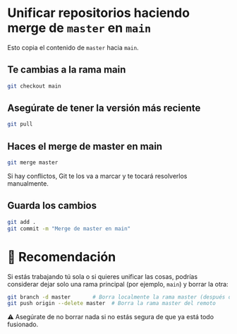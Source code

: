 # Unificar repositorios haciendo merge de `master` en `main`

Esto copia el contenido de `master` hacia `main`.

## Te cambias a la rama main

```bash
git checkout main
```

## Asegúrate de tener la versión más reciente

```bash         
git pull                   
```

## Haces el merge de master en main
```bash
git merge master           
```

Si hay conflictos, Git te los va a marcar y te tocará resolverlos manualmente. 

## Guarda los cambios

```bash
git add .
git commit -m "Merge de master en main"
```

# 📌 Recomendación

Si estás trabajando tú sola o si quieres unificar las cosas, podrías considerar dejar solo una rama principal (por ejemplo, `main`) y borrar la otra:

```bash
git branch -d master       # Borra localmente la rama master (después de hacer merge)
git push origin --delete master  # Borra la rama master del remoto
```

⚠️ Asegúrate de no borrar nada si no estás segura de que ya está todo fusionado.

